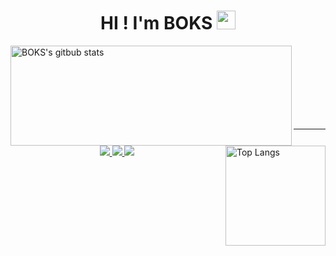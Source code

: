 <h1 align="center">HI ! I'm BOKS
<img src="https://github.com/souvikguria98/souvikguria98/blob/master/Hi.gif" width="30">
</h1>

<div>
  
  <img align="left" alt="BOKS's gitbub stats" src="https://github-readme-stats.vercel.app/api?username=Nam-Ki-Bok&hide=stars,&show_icons=true&hide_border=true"     width="450" height="160">
  <img align="right" alt="Top Langs" src="https://github-readme-stats.vercel.app/api/top-langs/?username=Nam-Ki-Bok&langs_count=6&hide_border=true&layout=compact&exclude_repo=Programmers,BaekJoon,LeetCode,nam-ki-bok.github.io,Awesome-Profile-README-templates" height="160">
  
</div>

<br><br><br><br><br><br><br>

---

<p align="center">
  
<a href="https://hits.seeyoufarm.com">
  <img src="https://hits.seeyoufarm.com/api/count/incr/badge.svg?url=https%3A%2F%2Fgithub.com%2FNam-Ki-Bok&count_bg=%2379C83D&title_bg=%23555555&icon=&icon_color=%23E7E7E7&title=hits&edge_flat=false">
  
<a href="https://solved.ac/nkb7714">
  <img src="http://mazassumnida.wtf/api/mini/generate_badge?boj=nkb7714">
  
<a href="https://nam-ki-bok.github.io/">
  <img src="http://img.shields.io/badge/blog-black?&logo=github">
  
</p>
